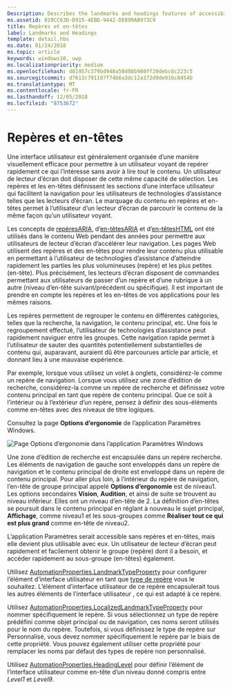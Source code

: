 ```yaml
---
Description: Describes the landmarks and headings features of accessibility.
ms.assetid: 019CC63D-D915-4EBD-9442-DE899AB973C9
title: Repères et en-têtes
label: Landmarks and Headings
template: detail.hbs
ms.date: 01/24/2018
ms.topic: article
keywords: windows10, uwp
ms.localizationpriority: medium
ms.openlocfilehash: d81957c379bd948a50d08b980ff20debc6c223c5
ms.sourcegitcommit: d7613c791107f74b6a3dc12a372d9de916c0454b
ms.translationtype: MT
ms.contentlocale: fr-FR
ms.lasthandoff: 12/05/2018
ms.locfileid: "8753672"
---
```

# <a name="landmarks-and-headings"></a>Repères et en-têtes

Une interface utilisateur est généralement organisée d’une manière visuellement efficace pour permettre à un utilisateur voyant de repérer rapidement ce qui l’intéresse sans avoir à lire *tout* le contenu. Un utilisateur de lecteur d’écran doit disposer de cette même capacité de sélection. Les repères et les en-têtes définissent les sections d’une interface utilisateur qui facilitent la navigation pour les utilisateurs de technologies d’assistance telles que les lecteurs d’écran. Le marquage du contenu en repères et en-têtes permet à l’utilisateur d’un lecteur d’écran de parcourir le contenu de la même façon qu’un utilisateur voyant.

Les concepts de [repèresARIA](https://www.w3.org/WAI/GL/wiki/Using_ARIA_landmarks_to_identify_regions_of_a_page), d’[en-têtesARIA](https://www.w3.org/TR/WCAG20-TECHS/ARIA12.html) et d’[en-têtesHTML](https://www.w3.org/TR/2016/NOTE-WCAG20-TECHS-20161007/H42.html) ont été utilisés dans le contenu Web pendant des années pour permettre aux utilisateurs de lecteur d’écran d’accélérer leur navigation. Les pages Web utilisent des repères et des en-têtes pour rendre leur contenu plus utilisable en permettant à l’utilisateur de technologies d’assistance d’atteindre rapidement les parties les plus volumineuses (repère) et les plus petites (en-tête). Plus précisément, les lecteurs d’écran disposent de commandes permettant aux utilisateurs de passer d’un repère et d’une rubrique à un autre (niveau d’en-tête suivant/précédent ou spécifique). Il est important de prendre en compte les repères et les en-têtes de vos applications pour les mêmes raisons.

Les repères permettent de regrouper le contenu en différentes catégories, telles que la recherche, la navigation, le contenu principal, etc. Une fois le regroupement effectué, l’utilisateur de technologies d’assistance peut rapidement naviguer entre les groupes. Cette navigation rapide permet à l’utilisateur de sauter des quantités potentiellement substantielles de contenu qui, auparavant, auraient dû être parcourues article par article, et donnant lieu à une mauvaise expérience. 

Par exemple, lorsque vous utilisez un volet à onglets, considérez-le comme un repère de navigation. Lorsque vous utilisez une zone d’édition de recherche, considérez-la comme un repère de recherche et définissez votre contenu principal en tant que repère de contenu principal. Que ce soit à l’intérieur ou à l’extérieur d’un repère, pensez à définir des sous-éléments comme en-têtes avec des niveaux de titre logiques. 

Consultez la page **Options d’ergonomie** de l’application Paramètres Windows. 

![Page Options d’ergonomie dans l’application Paramètres Windows](images/EaseOfAccessSettings.png)  

Une zone d’édition de recherche est encapsulée dans un repère recherche. Les éléments de navigation de gauche sont enveloppés dans un repère de navigation et le contenu principal de droite est enveloppé dans un repère de contenu principal. Pour aller plus loin, à l’intérieur du repère de navigation, l’en-tête de groupe principal appelé **Options d’ergonomie** est de niveau1. Les options secondaires **Vision**, **Audition**, et ainsi de suite se trouvent au niveau inférieur. Elles ont un niveau d’en-tête de 2. La définition d’en-têtes se poursuit dans le contenu principal en réglant à nouveau le sujet principal, **Affichage**, comme niveau1 et les sous-groupes comme **Réaliser tout ce qui est plus grand** comme en-tête de niveau2. 

L’application Paramètres serait accessible sans repères et en-têtes, mais elle devient plus utilisable avec eux. Un utilisateur de lecteur d’écran peut rapidement et facilement obtenir le groupe (repère) dont il a besoin, et accéder rapidement au sous-groupe (en-têtes) également. 

Utilisez [AutomationProperties.LandmarkTypeProperty](https://docs.microsoft.com/uwp/api/windows.ui.xaml.automation.automationproperties.LandmarkTypeProperty) pour configurer l’élément d’interface utilisateur en tant que [type de repère](https://msdn.microsoft.com/library/windows/desktop/mt759299) vous le souhaitez. L’élément d’interface utilisateur de ce repère encapsulerait tous les autres éléments de l’interface utilisateur , ce qui est adapté à ce repère. 

Utilisez [AutomationProperties.LocalizedLandmarkTypeProperty](https://docs.microsoft.com/uwp/api/windows.ui.xaml.automation.automationproperties.LocalizedLandmarkTypeProperty) pour nommer spécifiquement le repère. Si vous sélectionnez un type de repère prédéfini comme objet principal ou de navigation, ces noms seront utilisés pour le nom du repère. Toutefois, si vous définissez le type de repère sur Personnalisé, vous devez nommer spécifiquement le repère par le biais de cette propriété. Vous pouvez également utiliser cette propriété pour remplacer les noms par défaut des types de repère non personnalisé. 

Utilisez [AutomationProperties.HeadingLevel](https://docs.microsoft.com/uwp/api/windows.ui.xaml.automation.automationproperties.headinglevelproperty) pour définir l’élément de l’interface utilisateur comme en-tête d’un niveau donné compris entre *Level1* et *Level9*.


